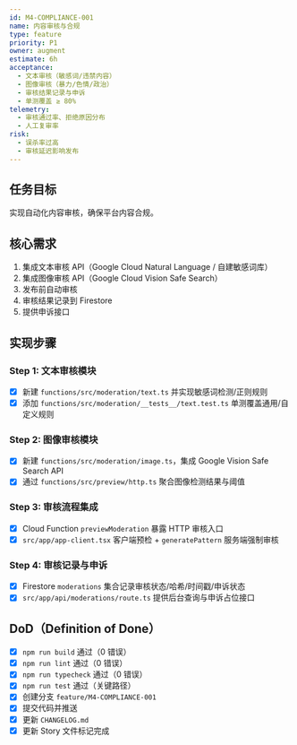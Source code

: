 ```yaml
---
id: M4-COMPLIANCE-001
name: 内容审核与合规
type: feature
priority: P1
owner: augment
estimate: 6h
acceptance:
  - 文本审核（敏感词/违禁内容）
  - 图像审核（暴力/色情/政治）
  - 审核结果记录与申诉
  - 单测覆盖 ≥ 80%
telemetry:
  - 审核通过率、拒绝原因分布
  - 人工复审率
risk:
  - 误杀率过高
  - 审核延迟影响发布
---
```


## 任务目标
实现自动化内容审核，确保平台内容合规。

## 核心需求
1. 集成文本审核 API（Google Cloud Natural Language / 自建敏感词库）
2. 集成图像审核 API（Google Cloud Vision Safe Search）
3. 发布前自动审核
4. 审核结果记录到 Firestore
5. 提供申诉接口

## 实现步骤

### Step 1: 文本审核模块
- [x] 新建 `functions/src/moderation/text.ts` 并实现敏感词检测/正则规则
- [x] 添加 `functions/src/moderation/__tests__/text.test.ts` 单测覆盖通用/自定义规则

### Step 2: 图像审核模块
- [x] 新建 `functions/src/moderation/image.ts`，集成 Google Vision Safe Search API
- [x] 通过 `functions/src/preview/http.ts` 聚合图像检测结果与阈值

### Step 3: 审核流程集成
- [x] Cloud Function `previewModeration` 暴露 HTTP 审核入口
- [x] `src/app/app-client.tsx` 客户端预检 + `generatePattern` 服务端强制审核

### Step 4: 审核记录与申诉
- [x] Firestore `moderations` 集合记录审核状态/哈希/时间戳/申诉状态
- [x] `src/app/api/moderations/route.ts` 提供后台查询与申诉占位接口

## DoD（Definition of Done）
- [x] `npm run build` 通过（0 错误）
- [x] `npm run lint` 通过（0 错误）
- [x] `npm run typecheck` 通过（0 错误）
- [x] `npm run test` 通过（关键路径）
- [x] 创建分支 `feature/M4-COMPLIANCE-001`
- [x] 提交代码并推送
- [x] 更新 `CHANGELOG.md`
- [x] 更新 Story 文件标记完成
